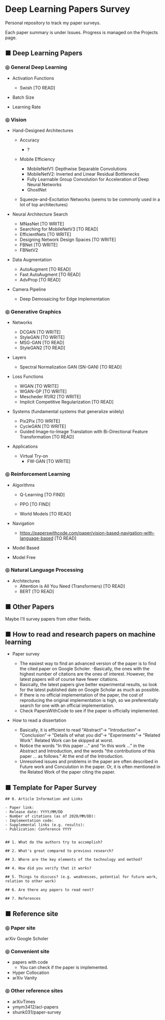 # Deep Learning Papers Survey
Personal repository to track my paper surveys.

Each paper summary is under Issues. Progress is managed on the Projects page.

## ■ Deep Learning Papers
### ◎ General Deep Learning
- Activation Functions
  - Swish [TO READ]

- Batch Size

- Learning Rate

### ◎ Vision
- Hand-Designed Architectures
  - Accuracy
    - ?
  - Mobile Efficiency
    - MobileNetV1: Depthwise Separable Convolutions
    - MobileNetV2: Inverted and Linear Residual Bottlenecks
    - Fully Learnable Group Convolution for Acceleration of Deep Neural Networks
    - GhostNet
    
  - Squeeze-and-Excitation Networks (seems to be commonly used in a lot of top architectures)

- Neural Architecture Search
  - MNasNet [TO WRITE]
  - Searching for MobileNetV3 [TO READ]
  - EfficientNets [TO WRITE] 
  - Designing Network Design Spaces [TO WRITE]
  - FBNet [TO WRITE]
  - FBNetV2
  
- Data Augmentation
  - AutoAugment [TO READ]
  - Fast AutoAugment [TO READ]
  - AdvProp [TO READ]
  
- Camera Pipeline
  - Deep Demosaicing for Edge Implementation

### ◎ Generative Graphics
- Networks
  - DCGAN [TO WRITE]
  - StyleGAN [TO WRITE]
  - MSG-GAN [TO READ]
  - StyleGAN2 [TO READ]
- Layers
  - Spectral Normalization GAN (SN-GAN) [TO READ]
- Loss Functions
  - WGAN [TO WRITE]
  - WGAN-GP [TO WRITE]
  - Mescheder R1/R2 [TO WRITE]
  - Implicit Competitive Regularization [TO READ]
  
- Systems (fundamental systems that generalize widely)
  - Pix2Pix [TO WRITE]
  - CycleGAN [TO WRITE]
  - Guided Image-to-Image Translation with Bi-Directional Feature Transformation [TO READ]

- Applications
  - Virtual Try-on
    - FW-GAN [TO WRITE]

### ◎ Reinforcement Learning
- Algorithms
  - Q-Learning [TO FIND]
  - PPO [TO FIND]
  
  - World Models [TO READ]
  
- Navigation
  - https://paperswithcode.com/paper/vision-based-navigation-with-language-based [TO READ]

- Model Based

- Model Free
  
### ◎ Natural Language Processing
- Architectures
  - Attention is All You Need (Transformers) [TO READ]
  - BERT [TO READ]

## ■ Other Papers
Maybe I'll survey papers from other fields.

## ■ How to read and research papers on machine learning
 - Paper survey
     - The easiest way to find an advanced version of the paper is to find the cited paper on Google Scholer.
     -Basically, the ones with the highest number of citations are the ones of interest. However, the latest papers will of course have fewer citations.
     - Basically, the latest papers give better experimental results, so look for the latest published date on Google Scholar as much as possible.
     - If there is no official implementation of the paper, the cost of reproducing the original implementation is high, so we preferentially search for one with an official implementation.
     - Check PapersWithCode to see if the paper is officially implemented.

- How to read a dissertation
    - Basically, it is efficient to read "Abstract"-> "Introduction"-> "Conclusion"-> "Details of what you did"-> "Experiments"-> "Related Work". Related Work can be skipped at worst.
    - Notice the words "In this paper ..." and "In this work ..." in the Abstract and Introduction, and the words "the contributions of this paper ... as follows." At the end of the Introduction.
    - Unresolved issues and problems in the paper are often described in Future work and Conculution in the paper. Or, it is often mentioned in the Related Work of the paper citing the paper.

## ■ Template for Paper Survey
```
## 0. Article Information and Links

- Paper link: 
- Release date: YYYY/MM/DD
- Number of citations (as of 2020/MM/DD): 
- Implementation code: 
- Supplemental links (e.g. results): 
- Publication: Conference YYYY


## 1. What do the authors try to accomplish?

## 2. What's great compared to previous research?

## 3. Where are the key elements of the technology and method?

## 4. How did you verify that it works?

## 5. Things to discuss? (e.g. weaknesses, potential for future work, relation to other work)

## 6. Are there any papers to read next?

## 7. References

```

## ■ Reference site
### ◎ Paper site
arXiv
Google Scholer
### ◎ Convenient site
- papers with code
    - You can check if the paper is implemented.
- Hyper Collocation
- arXiv Vanity
### ◎ Other reference sites
- arXivTimes
- ymym3412/acl-papers
- shunk031/paper-survey
